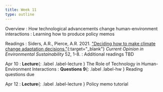 ```yaml
---
title: Week 11 
type: outline
---
```


Overview
: How technological advancements change human-environment interactions
: Learning how to produce policy memos

Readings
: Siders, A.R., Pierce, A.R. 2021. ["Deciding how to make climate change adaptation decisions."](https://doi.org/10.1016/j.cosust.2021.03.017){:target="_blank"} _Current Opinion in Environmental Sustainability_ 52, 1-8.
: Additional readings TBD

Apr 10
: **Lecture**{: .label .label-lecture } The Role of Technology in Human-Environment Interactions
: **Questions 9**{: .label .label-hw } Reading questions due

Apr 12
: **Lecture**{: .label .label-lecture } Policy memo tutorial
